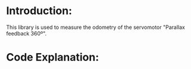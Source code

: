 # Introduction:
  This library is used to measure the odometry of the servomotor "Parallax feedback 360º".
  
 # Code Explanation:
